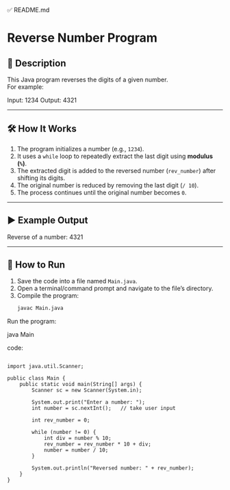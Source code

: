 ✅ README.md
# Reverse Number Program

## 📌 Description
This Java program reverses the digits of a given number.  
For example:


Input: 1234
Output: 4321


---

## 🛠️ How It Works
1. The program initializes a number (e.g., `1234`).
2. It uses a `while` loop to repeatedly extract the last digit using **modulus (`%`)**.
3. The extracted digit is added to the reversed number (`rev_number`) after shifting its digits.
4. The original number is reduced by removing the last digit (`/ 10`).
5. The process continues until the original number becomes `0`.

---

## ▶️ Example Output


Reverse of a number: 4321


---

## 🚀 How to Run

1. Save the code into a file named `Main.java`.
2. Open a terminal/command prompt and navigate to the file’s directory.
3. Compile the program:
   ```sh
   javac Main.java


Run the program:

java Main

code:
```

import java.util.Scanner;

public class Main {
    public static void main(String[] args) {
        Scanner sc = new Scanner(System.in);

        System.out.print("Enter a number: ");
        int number = sc.nextInt();   // take user input

        int rev_number = 0;

        while (number != 0) {
            int div = number % 10;
            rev_number = rev_number * 10 + div;
            number = number / 10;
        }

        System.out.println("Reversed number: " + rev_number);
    }
}
```
